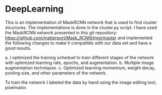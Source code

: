 # DeepLearning
This is an implementation of MaskRCNN network that is used to find cluster structures. The implementations is done in the cluster.py script.
I have used the MaskRCNN network presented in this git repository: https://github.com/matterport/Mask_RCNN/tree/master and implemented the following changes to make it compatible with our data set and have a good results.

a. I optimized the training scheduel to train different stages of the network with optimized learning rate, epochs, and augmentation.
b. Multiple image augmentation techniques.
c. Optimized learning momentum, weight decay, pooling size, and other parameters of the network.

To train the network I labeled the data by hand using the image editing tool, pixelmator.

